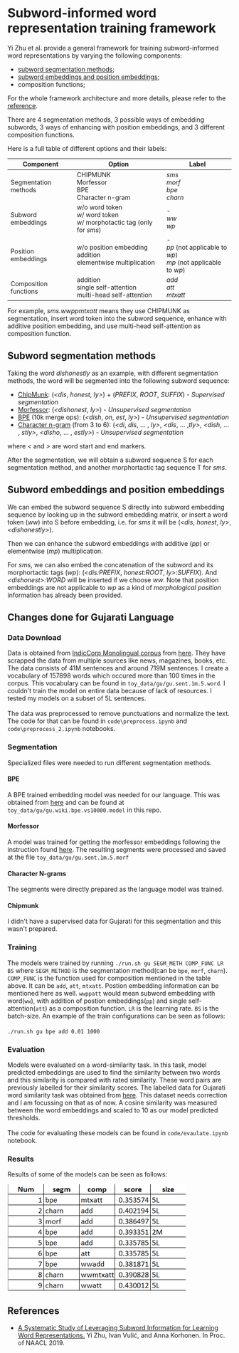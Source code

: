 # Subword-informed word representation training framework
Yi Zhu et al. provide a general framework for training subword-informed word representations by varying the following components: 
- [subword segmentation methods](#subword-segmentation-methods);
- [subword embeddings and position embeddings](#subword-embeddings-and-position-embeddings);
- composition functions;

For the whole framework architecture and more details, please refer to the [reference](#references).

There are 4 segmentation methods, 3 possible ways of embedding subwords, 3 ways of enhancing with position embeddings, and 3 different composition functions.

Here is a full table of different options and their labels:

| Component | Option| Label |
|---|---|---|
| Segmentation methods 	| CHIPMUNK <br> Morfessor <br> BPE <br> Character n-gram| *sms* <br> *morf* <br> *bpe* <br> *charn*| 
| Subword embeddings 	| w/o word token <br> w/ word token <br> w/ morphotactic tag (only for *sms*)| - <br> *ww* <br> *wp*| 
| Position embeddings 	| w/o position embedding <br> addition <br> elementwise multiplication| - <br> *pp* (not applicable to *wp*) <br> *mp* (not applicable to *wp*)| 
| Composition functions | addition <br> single self-attention <br> multi-head self-attention| *add* <br> *att* <br> *mtxatt*| 

For example, *sms.wwppmtxatt* means they use CHIPMUNK as segmentation, insert word token into the subword sequence, enhance with additive position embedding, and use multi-head self-attention as composition function.


## Subword segmentation methods
Taking the word *dishonestly* as an example, with different segmentation methods, the word will be segmented into the following subword sequence:
- [ChipMunk](http://cistern.cis.lmu.de/chipmunk):  (*<dis*,  *honest*, *ly>*) + (*PREFIX*,  *ROOT*, *SUFFIX*) - *Supervised segmentation*
- [Morfessor](https://morfessor.readthedocs.io/en/latest/index.html): (*<dishonest*, *ly>*) - *Unsupervised segmentation*
- [BPE](https://github.com/bheinzerling/bpemb) (10k merge ops): (*<dish*, *on*, *est*, *ly>*) - *Unsupervised segmentation*
- [Character n-gram](https://aclweb.org/anthology/Q17-1010) (from 3 to 6): (*<di*, *dis*, ... , *ly>*, *<dis*, ... ,*tly>*, *<dish*, ... , *stly>*, *<disho*, ... , *estly>*) - *Unsupervised segmentation*

where *<* and *>* are word start and end markers.

After the segmentation, we will obtain a subword sequence S for each segmentation method, and another morphortactic tag sequence T for *sms*.

## Subword embeddings and position embeddings
We can embed the subword sequence S directly into subword embedding sequence by looking up in the subword embedding matrix, or insert a word token (*ww*) into S before embedding, i.e. for *sms* it will be (*<dis*, *honest*, *ly>*,  *\<dishonestly\>*).

Then we can enhance the subword embeddings with additive (*pp*) or elementwise (*mp*) multiplication.

For *sms*, we can also embed the concatenation of the subword and its morphortactic tags (*wp*): (*<dis:PREFIX*, *honest:ROOT*, *ly>*:*SUFFIX*). And *\<dishonest\>:WORD* will be inserted if we choose *ww*. Note that position embeddings are not applicable to *wp* as a kind of *morphological position* information has already been provided.

## Changes done for Gujarati Language

### Data Download
Data is obtained from [IndicCorp Monolingual corpus](https://ai4bharat.iitm.ac.in/corpora) from [here](https://ai4b-my.sharepoint.com/:u:/g/personal/sumanthdoddapaneni_ai4bharat_org/EawfDxTNnYZFvmH_Gzcc-PsB1EhVUrj-yPfdFSvc8zrOaA?e=wpe4iS&download=1). They have scrapped the data from multiple sources like news, magazines, books, etc.
The data consists of 41M sentences and around 719M sentences. I create a vocabulary of 157898 words which occured more than 100 times in the corpus.
This vocabulary can be found in `toy_data/gu/gu.sent.1m.5.word`. I couldn't train the model on 
entire data because of lack of resources. I tested my models on a subset of 5L sentences.
<br><br>
The data was preprocessed to remove punctuations and normalize the text. The code for that can be found in `code\preprocess.ipynb` and `code\preprocess_2.ipynb` notebooks.
### Segmentation

Specialized files were needed to run different segmentation methods.

#### BPE
A BPE trained embedding model was needed for our language. This was obtained from [here](https://github.com/bheinzerling/bpemb) and can be found at `toy_data/gu/gu.wiki.bpe.vs10000.model` in this repo. 

#### Morfessor
A model was trained for getting the morfessor embeddings following the instruction
found [here](https://morfessor.readthedocs.io/en/latest/cmdtools.html#morfessor). 
The resulting segments were processed and saved at the file `toy_data/gu/gu.sent.1m.5.morf`

#### Character N-grams
The segments were directly prepared as the language model was trained.

#### Chipmunk
I didn't have a supervised data for Gujarati for this segmentation and this wasn't prepared.

### Training
The models were trained by running `./run.sh gu SEGM_METH COMP_FUNC LR BS`
where `SEGM_METHOD` is the segmentation method(can be `bpe`, `morf`, `charn`). 
`COMP_FUNC` is the function used for composition mentioned in the table above.
It can be `add`, `att`, `mtxatt`. Postion embedding information can be mentioned here as well. `wwppatt` would mean subword embedding with word(`ww`), with addition of postion embeddings(`pp`) and single self-attention(`att`) as a composition function.
`LR` is the learning rate. `BS` is the batch-size. An example of the train configurations can be seen as follows:
<br><br>
`./run.sh gu bpe add 0.01 1000`

### Evaluation
Models were evaluated on a word-similarity task. In this task, model predicted embeddings are used to find the similarity between two words and this similarity is compared with rated similarity.
These word pairs are previously labelled for their similarity scores. The labelled data for Gujarati word similarity task was obtained from [here](https://github.com/syedsarfarazakhtar/Word-Similarity-Datasets-for-Indian-Languages/blob/master/Gujarati-WS.txt). This dataset needs correction and I am focussing on that as of now.
A cosine similarity was measured between the word embeddings and scaled to 10 as our model predicted thresholds.
<br><br>
The code for evaluating these models can be found in `code/evaulate.ipynb` notebook.

### Results
Results of some of the models can be seen as follows:<br>

![img.png](img.png)

## References
- [A Systematic Study of Leveraging Subword Information for Learning Word Representations.](https://arxiv.org/abs/1904.07994) Yi Zhu, Ivan Vulić, and Anna Korhonen. In Proc. of NAACL 2019.

